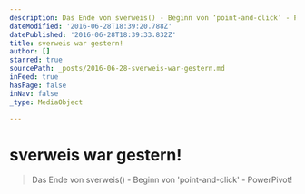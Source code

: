 ```yaml
---
description: Das Ende von sverweis() - Beginn von ‘point-and-click’ - PowerPivot!
dateModified: '2016-06-28T18:39:20.788Z'
datePublished: '2016-06-28T18:39:33.832Z'
title: sverweis war gestern!
author: []
starred: true
sourcePath: _posts/2016-06-28-sverweis-war-gestern.md
inFeed: true
hasPage: false
inNav: false
_type: MediaObject

---
```

# sverweis war gestern!

> Das Ende von sverweis() - Beginn von 'point-and-click' - PowerPivot!